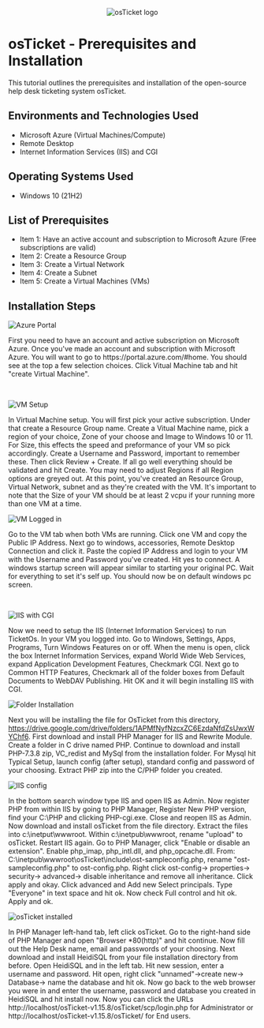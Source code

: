 <p align="center">
<img src="https://i.imgur.com/Clzj7Xs.png" alt="osTicket logo"/>
</p>

<h1>osTicket - Prerequisites and Installation</h1>
This tutorial outlines the prerequisites and installation of the open-source help desk ticketing system osTicket.<br />


<h2>Environments and Technologies Used</h2>

- Microsoft Azure (Virtual Machines/Compute)
- Remote Desktop
- Internet Information Services (IIS) and CGI

<h2>Operating Systems Used </h2>

- Windows 10</b> (21H2)

<h2>List of Prerequisites</h2>

- Item 1:
  Have an active account and subscription to Microsoft Azure (Free subscriptions are valid)
- Item 2:
  Create a Resource Group
- Item 3:
  Create a Virtual Network
- Item 4:
  Create a Subnet
- Item 5:
  Create a Virtual Machines (VMs)
  
<h2>Installation Steps</h2>

<p>

![Azure Portal](https://github.com/Onstarva/osticket-prereqs/assets/166679644/78a53463-24df-4809-86c3-547a889d4d7d)

</p>
<p>
First you need to have an account and active subscription on Microsoft Azure. Once you've made an account and subscription with Microsoft Azure. You will want to go to https://portal.azure.com/#home. You should see at the top a few selection choices. Click Vitual Machine tab and hit "create Virtual Machine". 
</p>
<br />

<p>
  
![VM Setup](https://github.com/Onstarva/osticket-prereqs/assets/166679644/ccc232c7-e768-48d5-ab8a-ff9d091afe2e)

</p>
<p>
In Virtual Machine setup. You will first pick your active subscription. Under that create a Resource Group name. Create a Vitual Machine name, pick a region of your choice, Zone of your choose and Image to Windows 10 or 11. For Size, this effects the speed and preformance of your VM so pick accordingly. Create a Username and Password, important to remember these. Then click Review + Create. If all go well everything should be validated and hit Create. You may need to adjust Regions if all Region options are greyed out. At this point, you've created an Resource Group, Virtual Network, subnet and as they're created with the VM. It's important to note that the Size of your VM should be at least 2 vcpu if your running more than one VM at a time.
<br />

<p>

![VM Logged in](https://github.com/Onstarva/osticket-prereqs/assets/166679644/b7acbc60-d695-46d8-99e1-232a007836c2)

</p>
<p>
Go to the VM tab when both VMs are running. Click one VM and copy the Public IP Address. Next go to windows, accessories, Remote Desktop Connection and click it. Paste the copied IP Address and login to your VM with the Username and Password you've created. Hit yes to connect. A windows startup screen will appear similar to starting your original PC. Wait for everything to set it's self up. You should now be on default windows pc screen.
</p>
<br />

</p>

![IIS with CGI](https://github.com/Onstarva/osticket-prereqs/assets/166679644/ac2904af-9ad8-41dc-85e1-b3c249fe1304)

Now we need to setup the IIS (Internet Information Services) to run TicketOs. In your VM you logged into. Go to Windows, Settings, Apps, Programs, Turn Windows Features on or off. When the menu is open, click the box Internet Information Services, expand World Wide Web Services, expand Application Development Features, Checkmark CGI. Next go to Common HTTP Features, Checkmark all of the folder boxes from Default Documents to WebDAV Publishing. Hit OK and it will begin installing IIS with CGI.

</p>

![Folder Installation](https://github.com/Onstarva/osticket-prereqs/assets/166679644/cd03cdfe-29f4-467d-925b-b32ab9098518)

Next you will be installing the file for OsTicket from this directory, https://drive.google.com/drive/folders/1APMfNyfNzcxZC6EzdaNfdZsUwxWYChf6. First download and install PHP Manager for IIS and Rewrite Module. Create a folder in C drive named PHP. Continue to download and install PHP-7.3.8 zip, VC_redist and MySql from the installation folder. For Mysql hit Typical Setup, launch config (after setup), standard config and password of your choosing. Extract PHP zip into the C/PHP folder you created.

</p>

![IIS config](https://github.com/Onstarva/osticket-prereqs/assets/166679644/b137587e-dc1e-4f32-82c4-b6b1ff34c318)

In the bottom search window type IIS and open IIS as Admin. Now register PHP from within IIS by going to PHP Manager, Register New PHP version, find your C:\PHP and clicking PHP-cgi.exe. Close and reopen IIS as Admin. Now download and install osTicket from the file directory. Extract the files into c:\inetput\wwwroot. Within c:\inetpub\wwwroot, rename "upload" to osTicket. Restart IIS again. Go to PHP Manager, click "Enable or disable an extension". Enable php_imap, php_intl.dll, and php_opcache.dll. From: C:\inetpub\wwwroot\osTicket\include\ost-sampleconfig.php, rename "ost-sampleconfig.php" to ost-config.php.
Right click ost-config-> properties-> security-> advanced-> disable inheritance and remove all inheritance. Click apply and okay. Click advanced and Add new Select principals. Type "Everyone" in text space and hit ok. Now check Full control and hit ok. Apply and ok.
</p>

![osTicket installed](https://github.com/Onstarva/osticket-prereqs/assets/166679644/ab55d6b3-c639-4790-89de-e21a601dc2b7)

In PHP Manager left-hand tab, left click osTicket. Go to the right-hand side of PHP Manager and open "Browser *80(http)" and hit continue. Now fill out the Help Desk name, email and passwords of your choosing. Next download and install HeidiSQL from your file installation directory from before. Open HeidiSQL and in the left tab. Hit new session, enter a username and password. Hit open, right click "unnamed"->create new-> Database-> name the database and hit ok. Now go back to the web browser you were in and enter the username, password and database you created in HeidiSQL and hit install now. Now you can click the URLs http://localhost/osTicket-v1.15.8/osTicket/scp/login.php for Administrator or http://localhost/osTicket-v1.15.8/osTicket/ for End users.
